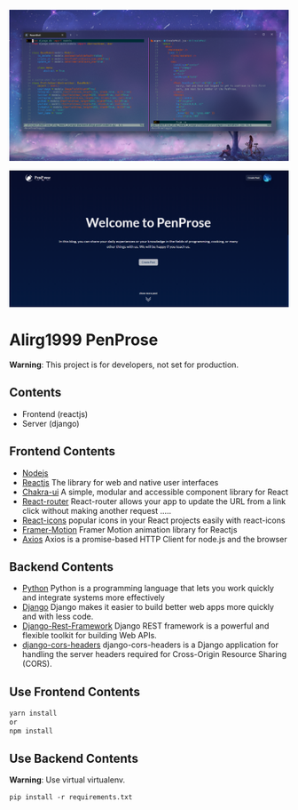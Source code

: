 ![server screen](image/terminal.png)

![client screen](image/web-blog.png)

# Alirg1999 PenProse

**Warning**: This project is for developers, not set for production.

## Contents

- Frontend (reactjs)
- Server (django)


## Frontend Contents
- [Nodejs](https://nodejs.org)
- [Reactjs](https://react.dev/) The library for web and native user interfaces
- [Chakra-ui](https://chakra-ui.com/) A simple, modular and accessible component library for React
- [React-router](https://reactrouter.com/en/main/) React-router allows your app to update the URL from a link click without making another request .....
- [React-icons](https://react-icons.github.io/react-icons/) popular icons in your React projects easily with react-icons
- [Framer-Motion](https://www.framer.com/motion/) Framer Motion animation library for Reactjs
- [Axios](https://axios-http.com/docs/intro) Axios is a promise-based HTTP Client for node.js and the browser

## Backend Contents
- [Python](https://www.python.org/) Python is a programming language that lets you work quickly and integrate systems more effectively
- [Django](https://www.djangoproject.com/) Django makes it easier to build better web apps more quickly and with less code.
- [Django-Rest-Framework](https://www.django-rest-framework.org/) Django REST framework is a powerful and flexible toolkit for building Web APIs.
- [django-cors-headers](https://pypi.org/project/django-cors-headers/) django-cors-headers is a Django application for handling the server headers required for Cross-Origin Resource Sharing (CORS).


## Use Frontend Contents
```
yarn install
or
npm install
```

## Use Backend Contents
**Warning**: Use virtual virtualenv.
```
pip install -r requirements.txt
```



